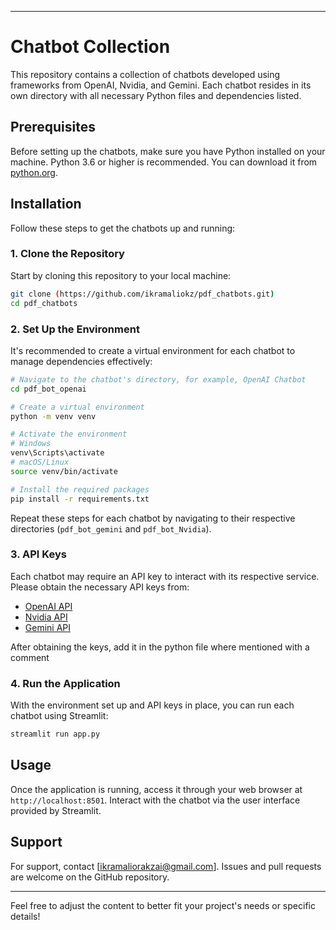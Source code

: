 
---

# Chatbot Collection

This repository contains a collection of chatbots developed using frameworks from OpenAI, Nvidia, and Gemini. Each chatbot resides in its own directory with all necessary Python files and dependencies listed.

## Prerequisites

Before setting up the chatbots, make sure you have Python installed on your machine. Python 3.6 or higher is recommended. You can download it from [python.org](https://www.python.org/downloads/).

## Installation

Follow these steps to get the chatbots up and running:

### 1. Clone the Repository

Start by cloning this repository to your local machine:
```bash
git clone (https://github.com/ikramaliokz/pdf_chatbots.git)
cd pdf_chatbots
```

### 2. Set Up the Environment

It's recommended to create a virtual environment for each chatbot to manage dependencies effectively:
```bash
# Navigate to the chatbot's directory, for example, OpenAI Chatbot
cd pdf_bot_openai

# Create a virtual environment
python -m venv venv

# Activate the environment
# Windows
venv\Scripts\activate
# macOS/Linux
source venv/bin/activate

# Install the required packages
pip install -r requirements.txt
```

Repeat these steps for each chatbot by navigating to their respective directories (`pdf_bot_gemini` and `pdf_bot_Nvidia`).

### 3. API Keys

Each chatbot may require an API key to interact with its respective service. Please obtain the necessary API keys from:

- [OpenAI API](https://beta.openai.com/signup/)
- [Nvidia API](https://developer.nvidia.com/)
- [Gemini API](https://www.geminicloud.ai/)

After obtaining the keys, add it in the python file where mentioned with a comment

### 4. Run the Application

With the environment set up and API keys in place, you can run each chatbot using Streamlit:
```bash
streamlit run app.py
```

## Usage

Once the application is running, access it through your web browser at `http://localhost:8501`. Interact with the chatbot via the user interface provided by Streamlit.

## Support

For support, contact [ikramaliorakzai@gmail.com]. Issues and pull requests are welcome on the GitHub repository.


---

Feel free to adjust the content to better fit your project's needs or specific details!
 

